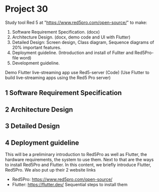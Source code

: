 # Project 30 
Study tool Red 5 at "https://www.red5pro.com/open-source/" to make: 

1) Software Requirement Specification. (docx)
2) Architecture Design. (docx, demo code and UI with Flutter)
3) Detailed Design: Screen design, Class diagram, Sequence diagrams of 20% important features.
4) Deployment guideline. (Introduction and install of Fullter and Red5Pro-file word)
5) Development guideline.

Demo Flutter live-streaming app use Red5-server (Code)
(Use Flutter to build live-streaming apps using the Red5 Pro server)

## 1 Software Requirement Specification

## 2 Architecture Design

## 3 Detailed Design

## 4 Deployment guideline

This will be a preliminary introduction to Red5Pro as well as Flutter, the hardware requirements, the system to use them. Next to that are the ways to install Red5Pro and Flutter.
In this content, we briefly introduce Flutter, Red5Pro. We also put up their 2 website links
 - Red5Pro: https://www.red5pro.com/open-source/
 - Flutter: https://flutter.dev/
Sequential steps to install them






